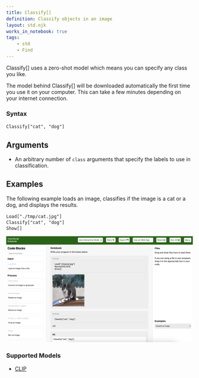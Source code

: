 ```yaml
---
title: Classify[]
definition: Classify objects in an image
layout: std.njk
works_in_notebook: true
tags:
    - std
    - Find
---
```


Classify[] uses a zero-shot model which means you can specify any class you like.

<div class="callout info">
<p>The model behind Classify[] will be downloaded automatically the first time you use it on your computer. This can take a few minutes depending on your internet connection.</p>
</div>

### Syntax

```
Classify["cat", "dog"]
```

## Arguments

- An arbitrary number of `class` arguments that specify the labels to use in classification.

## Examples

The following example loads an image, classifies if the image is a cat or a dog, and displays the results.

```
Load["./tmp/cat.jpg"]
Classify["cat", "dog"]
Show[]
```

![A photo of a cat classified as a cat](/assets/classify.png)

### Supported Models

- [CLIP](https://github.com/openai/clip)